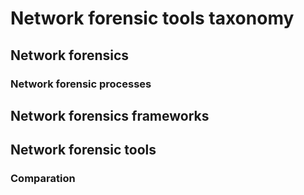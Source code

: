 # Network forensic tools taxonomy

## Network forensics

### Network forensic processes

## Network forensics frameworks

## Network forensic tools

### Comparation